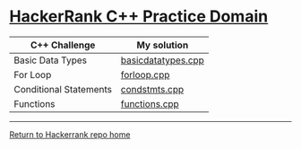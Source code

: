 # [HackerRank C++ Practice Domain](https://www.hackerrank.com/domains/cpp)

C++ Challenge | My solution
--------------|-------------
Basic Data Types | [basicdatatypes.cpp](basicdatatypes.cpp)
For Loop | [forloop.cpp](forloop.cpp)
Conditional Statements | [condstmts.cpp](condstmts.cpp)
Functions | [functions.cpp](functions.cpp)

<hr>

[Return to Hackerrank repo home](../../..)

